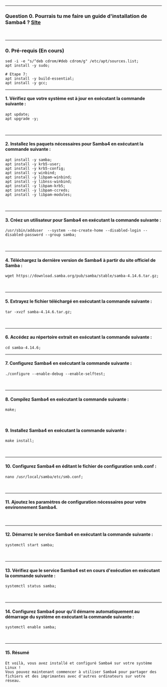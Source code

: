 --------------------------------------------------------------------------------------------------------------------------------------------------------------------
### Question 0. Pourrais tu me faire un guide d'installation de Samba4 ? [SIte](https://host974.com/gpt3/)

<br />

--------------------------------------------------------------------------------------------------------------------------------------------------------------------
### 0. Pré-requis (En cours)
```
sed -i -e "s/^deb cdrom/#deb cdrom/g" /etc/apt/sources.list;
apt install -y sudo;

# Etape 7:
apt install -y build-essential;
apt install -y gcc;
```
 
--------------------------------------------------------------------------------------------------------------------------------------------------------------------
#### 1. Vérifiez que votre système est à jour en exécutant la commande suivante :
```
apt update;
apt upgrade -y;
```

<br />

--------------------------------------------------------------------------------------------------------------------------------------------------------------------
#### 2. Installez les paquets nécessaires pour Samba4 en exécutant la commande suivante :
```
apt install -y samba;
apt install -y krb5-user;
apt install -y krb5-config;
apt install -y winbind;
apt install -y libpam-winbind;
apt install -y libnss-winbind;
apt install -y libpam-krb5;
apt install -y libpam-ccreds;
apt install -y libpam-modules;
```


<br />

--------------------------------------------------------------------------------------------------------------------------------------------------------------------
#### 3. Créez un utilisateur pour Samba4 en exécutant la commande suivante :
```
/usr/sbin/adduser  --system --no-create-home --disabled-login --disabled-password --group samba;
```

<br />

--------------------------------------------------------------------------------------------------------------------------------------------------------------------
#### 4. Téléchargez la dernière version de Samba4 à partir du site officiel de Samba :
```
wget https://download.samba.org/pub/samba/stable/samba-4.14.6.tar.gz;
```

<br />

--------------------------------------------------------------------------------------------------------------------------------------------------------------------
#### 5. Extrayez le fichier téléchargé en exécutant la commande suivante :
```
tar -xvzf samba-4.14.6.tar.gz;
```

<br />

--------------------------------------------------------------------------------------------------------------------------------------------------------------------
#### 6. Accédez au répertoire extrait en exécutant la commande suivante :
```
cd samba-4.14.6;
```

--------------------------------------------------------------------------------------------------------------------------------------------------------------------
#### 7. Configurez Samba4 en exécutant la commande suivante :
```
./configure --enable-debug --enable-selftest;
```

<br />

--------------------------------------------------------------------------------------------------------------------------------------------------------------------
#### 8. Compilez Samba4 en exécutant la commande suivante :
```
make;
```

<br />


#### 9. Installez Samba4 en exécutant la commande suivante :
```
make install;
```

<br />

--------------------------------------------------------------------------------------------------------------------------------------------------------------------
#### 10. Configurez Samba4 en éditant le fichier de configuration smb.conf :
```
nano /usr/local/samba/etc/smb.conf;
```

<br />

--------------------------------------------------------------------------------------------------------------------------------------------------------------------
#### 11. Ajoutez les paramètres de configuration nécessaires pour votre environnement Samba4.

<br />

--------------------------------------------------------------------------------------------------------------------------------------------------------------------
#### 12. Démarrez le service Samba4 en exécutant la commande suivante :
```
systemctl start samba;
```

<br />

--------------------------------------------------------------------------------------------------------------------------------------------------------------------
#### 13. Vérifiez que le service Samba4 est en cours d'exécution en exécutant la commande suivante :
```
systemctl status samba;
```

<br />

--------------------------------------------------------------------------------------------------------------------------------------------------------------------
#### 14. Configurez Samba4 pour qu'il démarre automatiquement au démarrage du système en exécutant la commande suivante :
```
systemctl enable samba;
```
<br />

--------------------------------------------------------------------------------------------------------------------------------------------------------------------
#### 15. Résumé
```
Et voilà, vous avez installé et configuré Samba4 sur votre système Linux !
Vous pouvez maintenant commencer à utiliser Samba4 pour partager des fichiers et des imprimantes avec d'autres ordinateurs sur votre réseau.
```
